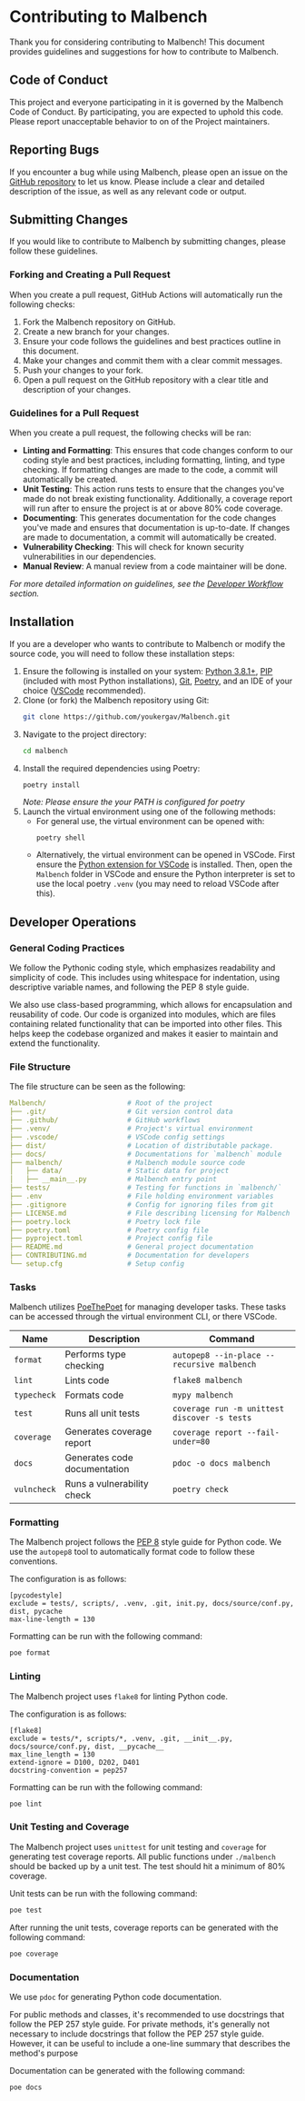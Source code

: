 # Contributing to Malbench
Thank you for considering contributing to Malbench! This document provides guidelines and suggestions for how to contribute to Malbench.

## Code of Conduct
This project and everyone participating in it is governed by the Malbench Code of Conduct. By participating, you are expected to uphold this code. Please report unacceptable behavior to on of the Project maintainers.

## Reporting Bugs
If you encounter a bug while using Malbench, please open an issue on the [GitHub repository](https://github.com/youkergav/Malbench/issues) to let us know. Please include a clear and detailed description of the issue, as well as any relevant code or output.

## Submitting Changes
If you would like to contribute to Malbench by submitting changes, please follow these guidelines.

### Forking and Creating a Pull Request
When you create a pull request, GitHub Actions will automatically run the following checks:

1. Fork the Malbench repository on GitHub.
2. Create a new branch for your changes.
3. Ensure your code follows the guidelines and best practices outline in this document.
4. Make your changes and commit them with a clear commit messages.
5. Push your changes to your fork.
6. Open a pull request on the GitHub repository with a clear title and description of your changes.

### Guidelines for a Pull Request
When you create a pull request, the following checks will be ran:
- **Linting and Formatting**: This ensures that code changes conform to our coding style and best practices, including formatting, linting, and type checking. If formatting changes are made to the code, a commit will automatically be created.
- **Unit Testing**: This action runs tests to ensure that the changes you've made do not break existing functionality. Additionally, a coverage report will run after to ensure the project is at or above 80% code coverage.
- **Documenting**: This generates documentation for the code changes you've made and ensures that documentation is up-to-date. If changes are made to documentation, a commit will automatically be created.
- **Vulnerability Checking**: This will check for known security vulnerabilities in our dependencies.
- **Manual Review**: A manual review from a code maintainer will be done.

*For more detailed information on guidelines, see the [Developer Workflow](#developer-workflow) section.*

## Installation
If you are a developer who wants to contribute to Malbench or modify the source code, you will need to follow these installation steps:

1.  Ensure the following is installed on your system: [Python 3.8.1+](https://www.python.org/downloads/), [PIP](https://pypi.org/project/pip/) (included with most Python installations), [Git](https://git-scm.com/downloads), [Poetry](https://python-poetry.org/docs/), and an IDE of your choice ([VSCode](https://code.visualstudio.com/download) recommended).
2.  Clone (or fork) the Malbench repository using Git:
    ```bash
    git clone https://github.com/youkergav/Malbench.git
    ```
3.  Navigate to the project directory:
    ```bash
    cd malbench
    ```
4.  Install the required dependencies using Poetry:
    ```bash
    poetry install
    ```
    *Note: Please ensure the your PATH is configured for poetry*
5. Launch the virtual environment using one of the following methods:
    - For general use, the virtual environment can be opened with:
      ```
      poetry shell
      ```
    - Alternatively, the virtual environment can be opened in VSCode. First ensure the [Python extension for VSCode](https://marketplace.visualstudio.com/items?itemName=ms-python.python) is installed. Then, open the `Malbench` folder in VSCode and ensure the Python interpreter is set to use the local poetry `.venv` (you may need to reload VSCode after this).

## Developer Operations
### General Coding Practices
We follow the Pythonic coding style, which emphasizes readability and simplicity of code. This includes using whitespace for indentation, using descriptive variable names, and following the PEP 8 style guide.

We also use class-based programming, which allows for encapsulation and reusability of code. Our code is organized into modules, which are files containing related functionality that can be imported into other files. This helps keep the codebase organized and makes it easier to maintain and extend the functionality.

### File Structure
The file structure can be seen as the following:
```yaml
Malbench/                    # Root of the project
├── .git/                    # Git version control data
├── .github/                 # GitHub workflows
├── .venv/                   # Project's virtual environment
├── .vscode/                 # VSCode config settings
├── dist/                    # Location of distributable package.
├── docs/                    # Documentations for `malbench` module
├── malbench/                # Malbench module source code
│   ├── data/                # Static data for project
│   ├── __main__.py          # Malbench entry point
├── tests/                   # Testing for functions in `malbench/`
├── .env                     # File holding environment variables
├── .gitignore               # Config for ignoring files from git
├── LICENSE.md               # File describing licensing for Malbench
├── poetry.lock              # Poetry lock file
├── poetry.toml              # Poetry config file
├── pyproject.toml           # Project config file
├── README.md                # General project documentation
├── CONTRIBUTING.md          # Documentation for developers
└── setup.cfg                # Setup config
```

### Tasks
Malbench utilizes [PoeThePoet](https://github.com/nat-n/poethepoet) for managing developer tasks. These tasks can be accessed through the virtual environment CLI, or there VSCode.

| Name        | Description                  | Command                                      |
| ----------- | ---------------------------- | -------------------------------------------- |
| `format`    | Performs type checking       | `autopep8 --in-place --recursive malbench`   |
| `lint`      | Lints code                   | `flake8 malbench`                            |
| `typecheck` | Formats code                 | `mypy malbench`                              |
| `test`      | Runs all unit tests          | `coverage run -m unittest discover -s tests` |
| `coverage`  | Generates coverage report    | `coverage report --fail-under=80`            |
| `docs`      | Generates code documentation | `pdoc -o docs malbench`                      |
| `vulncheck` | Runs a vulnerability check   | `poetry check`                               |

### Formatting
The Malbench project follows the [PEP 8](https://www.python.org/dev/peps/pep-0008/) style guide for Python code. We use the `autopep8` tool to automatically format code to follow these conventions.

The configuration is as follows:
```
[pycodestyle]
exclude = tests/, scripts/, .venv, .git, init.py, docs/source/conf.py, dist, pycache
max-line-length = 130
```

Formatting can be run with the following command:
```bash
poe format
```

### Linting
The Malbench project uses `flake8` for linting Python code.

The configuration is as follows:
```
[flake8]
exclude = tests/*, scripts/*, .venv, .git, __init__.py, docs/source/conf.py, dist, __pycache__
max_line_length = 130
extend-ignore = D100, D202, D401
docstring-convention = pep257
```

Formatting can be run with the following command:
```bash
poe lint
```

### Unit Testing and Coverage
The Malbench project uses `unittest` for unit testing and `coverage` for generating test coverage reports. All public functions under `./malbench` should be backed up by a unit test. The test should hit a minimum of 80% coverage.

Unit tests can be run with the following command:
```bash
poe test
```

After running the unit tests, coverage reports can be generated with the following command:
```bash
poe coverage
```

### Documentation
We use `pdoc` for generating Python code documentation.

For public methods and classes, it's recommended to use docstrings that follow the PEP 257 style guide. For private methods, it's generally not necessary to include docstrings that follow the PEP 257 style guide. However, it can be useful to include a one-line summary that describes the method's purpose

Documentation can be generated with the following command:
```bash
poe docs
```
